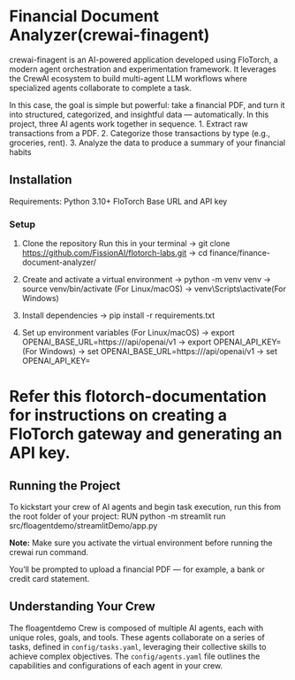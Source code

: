# Financial Document Analyzer(crewai-finagent)

crewai-finagent is an AI-powered application developed using FloTorch, a modern agent orchestration and experimentation framework. It leverages the CrewAI ecosystem to build multi-agent LLM workflows where specialized agents collaborate to complete a task.

In this case, the goal is simple but powerful: take a financial PDF, and turn it into structured, categorized, and insightful data — automatically.
In this project, three AI agents work together in sequence.
    1. Extract raw transactions from a PDF.
    2. Categorize those transactions by type (e.g., groceries, rent).
    3. Analyze the data to produce a summary of your financial habits

## Installation
Requirements:
    Python 3.10+
    FloTorch Base URL and  API key

### Setup
1. Clone the repository
	Run this in your terminal
	-> git clone https://github.com/FissionAI/flotorch-labs.git
	-> cd finance/finance-document-analyzer/

2. Create and activate a virtual environment
	-> python -m venv venv
    -> source venv/bin/activate (For Linux/macOS)
    -> venv\Scripts\activate(For Windows)

3. Install dependencies
	-> pip install -r requirements.txt

4. Set up environment variables
	(For Linux/macOS)
	-> export OPENAI_BASE_URL=https://<gateway-url>/api/openai/v1
	-> export OPENAI_API_KEY=<secret-key>
	(For Windows)
	-> set OPENAI_BASE_URL=https://<gateway-url>/api/openai/v1
	-> set OPENAI_API_KEY=<secret-key>
	
# Refer this flotorch-documentation for instructions on creating a FloTorch gateway and generating an API key.

## Running the Project
To kickstart your crew of AI agents and begin task execution, run this from the root folder of your project:
RUN python -m streamlit run src/floagentdemo/streamlitDemo/app.py

**Note:** Make sure you activate the virtual environment before running the crewai run command.

You’ll be prompted to upload a financial PDF — for example, a bank or credit card statement.

## Understanding Your Crew

The floagentdemo Crew is composed of multiple AI agents, each with unique roles, goals, and tools. These agents collaborate on a series of tasks, defined in `config/tasks.yaml`, leveraging their collective skills to achieve complex objectives. The `config/agents.yaml` file outlines the capabilities and configurations of each agent in your crew.
